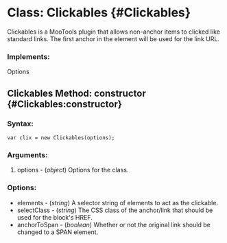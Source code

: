 Class: Clickables {#Clickables}
=========================================

Clickables is a MooTools plugin that allows non-anchor items to clicked like standard links.  The first anchor in the element will be used for the link URL.

### Implements:

Options


Clickables Method: constructor {#Clickables:constructor}
-------------------------------------------------------------------


### Syntax:

	var clix = new Clickables(options);

### Arguments:

1. options - (*object*) Options for the class.

### Options:

* elements - (*string*) A selector string of elements to act as the clickable.
* selectClass - (*string*) The CSS class of the anchor/link that should be used for the block's HREF.
* anchorToSpan - (*boolean*) Whether or not the original link should be changed to a SPAN element.